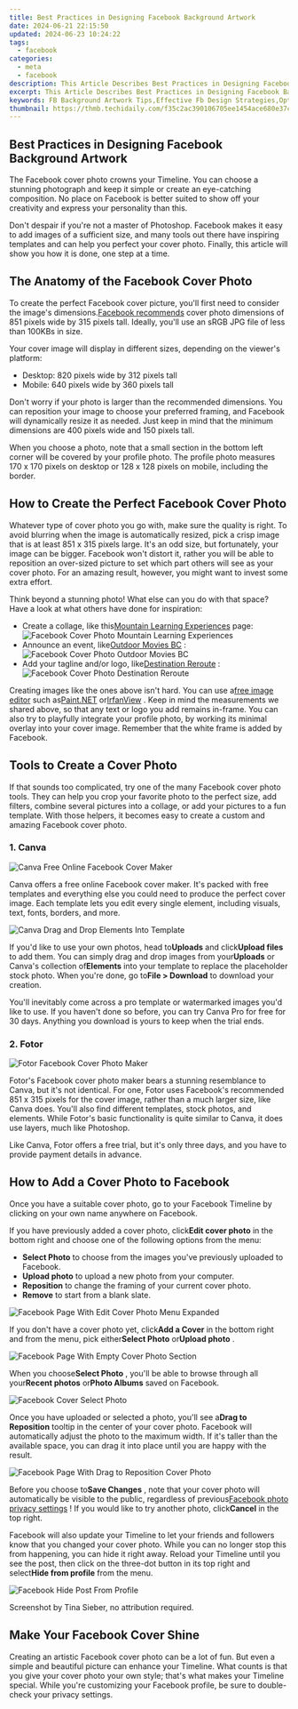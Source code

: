 ```yaml
---
title: Best Practices in Designing Facebook Background Artwork
date: 2024-06-21 22:15:50
updated: 2024-06-23 10:24:22
tags:
  - facebook
categories:
  - meta
  - facebook
description: This Article Describes Best Practices in Designing Facebook Background Artwork
excerpt: This Article Describes Best Practices in Designing Facebook Background Artwork
keywords: FB Background Artwork Tips,Effective Fb Design Strategies,Optimal Social Media Posts,Striking Graphic Content,High-Impact Image Design,Visual Brand Identity,Imagery for Facebook Ads
thumbnail: https://thmb.techidaily.com/f35c2ac390106705ee1454ace680e37ced6ad5998a6f184becd562c40fd2948f.jpg
---
```


## Best Practices in Designing Facebook Background Artwork

 The Facebook cover photo crowns your Timeline. You can choose a stunning photograph and keep it simple or create an eye-catching composition. No place on Facebook is better suited to show off your creativity and express your personality than this.

 Don't despair if you're not a master of Photoshop. Facebook makes it easy to add images of a sufficient size, and many tools out there have inspiring templates and can help you perfect your cover photo. Finally, this article will show you how it is done, one step at a time.

## The Anatomy of the Facebook Cover Photo

 To create the perfect Facebook cover picture, you'll first need to consider the image's dimensions.[Facebook recommends](https://www.facebook.com/help/125379114252045) cover photo dimensions of 851 pixels wide by 315 pixels tall. Ideally, you'll use an sRGB JPG file of less than 100KBs in size.

 Your cover image will display in different sizes, depending on the viewer's platform:

* Desktop: 820 pixels wide by 312 pixels tall
* Mobile: 640 pixels wide by 360 pixels tall

 Don't worry if your photo is larger than the recommended dimensions. You can reposition your image to choose your preferred framing, and Facebook will dynamically resize it as needed. Just keep in mind that the minimum dimensions are 400 pixels wide and 150 pixels tall.

 When you choose a photo, note that a small section in the bottom left corner will be covered by your profile photo. The profile photo measures 170 x 170 pixels on desktop or 128 x 128 pixels on mobile, including the border.

## How to Create the Perfect Facebook Cover Photo

 Whatever type of cover photo you go with, make sure the quality is right. To avoid blurring when the image is automatically resized, pick a crisp image that is at least 851 x 315 pixels large. It's an odd size, but fortunately, your image can be bigger. Facebook won't distort it, rather you will be able to reposition an over-sized picture to set which part others will see as your cover photo. For an amazing result, however, you might want to invest some extra effort.

 Think beyond a stunning photo! What else can you do with that space? Have a look at what others have done for inspiration:

* Create a collage, like this[Mountain Learning Experiences](https://www.facebook.com/NaturalConnectionBulgaria/) page:  
![Facebook Cover Photo Mountain Learning Experiences](https://static1.makeuseofimages.com/wordpress/wp-content/uploads/2022/10/Facebook-Cover-Photo-Mountain-Learning-Experiences.jpg)
* Announce an event, like[Outdoor Movies BC](https://www.facebook.com/OutdoormoviesBC/) :  
![Facebook Cover Photo Outdoor Movies BC](https://static1.makeuseofimages.com/wordpress/wp-content/uploads/2022/10/Facebook-Cover-Photo-Outdoor-Movies-BC.jpg)
* Add your tagline and/or logo, like[Destination Reroute](https://www.facebook.com/destinationreroute/) :  
![Facebook Cover Photo Destination Reroute](https://static1.makeuseofimages.com/wordpress/wp-content/uploads/2022/10/Facebook-Cover-Photo-Destination-Reroute.jpg)

 Creating images like the ones above isn't hard. You can use a[free image editor](https://www.makeuseof.com/free-photo-editing-software/) such as[Paint.NET](https://www.getpaint.net/) or[IrfanView](https://www.irfanview.com/) . Keep in mind the measurements we shared above, so that any text or logo you add remains in-frame. You can also try to playfully integrate your profile photo, by working its minimal overlay into your cover image. Remember that the white frame is added by Facebook.

## Tools to Create a Cover Photo

 If that sounds too complicated, try one of the many Facebook cover photo tools. They can help you crop your favorite photo to the perfect size, add filters, combine several pictures into a collage, or add your pictures to a fun template. With those helpers, it becomes easy to create a custom and amazing Facebook cover photo.

### 1. Canva

![Canva Free Online Facebook Cover Maker](https://static1.makeuseofimages.com/wordpress/wp-content/uploads/2022/10/Canva-Free-Online-Facebook-Cover-Maker.jpg)

 Canva offers a free online Facebook cover maker. It's packed with free templates and everything else you could need to produce the perfect cover image. Each template lets you edit every single element, including visuals, text, fonts, borders, and more.

![Canva Drag and Drop Elements Into Template](https://static1.makeuseofimages.com/wordpress/wp-content/uploads/2022/10/Canva-Drag-and-Drop-Elements-Into-Template.jpg)

 If you'd like to use your own photos, head to**Uploads** and click**Upload files** to add them. You can simply drag and drop images from your**Uploads** or Canva's collection of**Elements** into your template to replace the placeholder stock photo. When you're done, go to**File > Download** to download your creation.

 You'll inevitably come across a pro template or watermarked images you'd like to use. If you haven't done so before, you can try Canva Pro for free for 30 days. Anything you download is yours to keep when the trial ends.

### 2. Fotor

![Fotor Facebook Cover Photo Maker](https://static1.makeuseofimages.com/wordpress/wp-content/uploads/2022/10/Fotor-Facebook-Cover-Photo-Maker.jpg)

 Fotor's Facebook cover photo maker bears a stunning resemblance to Canva, but it's not identical. For one, Fotor uses Facebook's recommended 851 x 315 pixels for the cover image, rather than a much larger size, like Canva does. You'll also find different templates, stock photos, and elements. While Fotor's basic functionality is quite similar to Canva, it does use layers, much like Photoshop.

 Like Canva, Fotor offers a free trial, but it's only three days, and you have to provide payment details in advance.

## How to Add a Cover Photo to Facebook

 Once you have a suitable cover photo, go to your Facebook Timeline by clicking on your own name anywhere on Facebook.

 If you have previously added a cover photo, click**Edit cover photo** in the bottom right and choose one of the following options from the menu:

* **Select Photo** to choose from the images you've previously uploaded to Facebook.
* **Upload photo** to upload a new photo from your computer.
* **Reposition** to change the framing of your current cover photo.
* **Remove** to start from a blank slate.

![Facebook Page With Edit Cover Photo Menu Expanded](https://static1.makeuseofimages.com/wordpress/wp-content/uploads/2022/10/Facebook-Page-With-Edit-Cover-Photo-Menu-Expanded.jpg)

 If you don't have a cover photo yet, click**Add a Cover** in the bottom right and from the menu, pick either**Select Photo** or**Upload photo** .

![Facebook Page With Empty Cover Photo Section](https://static1.makeuseofimages.com/wordpress/wp-content/uploads/2022/10/Facebook-Page-With-Empty-Cover-Photo-Section.jpg)

 When you choose**Select Photo** , you'll be able to browse through all your**Recent photos** or**Photo Albums** saved on Facebook.

![Facebook Cover Select Photo](https://static1.makeuseofimages.com/wordpress/wp-content/uploads/2022/10/Facebook-Cover-Select-Photo.jpg)

 Once you have uploaded or selected a photo, you'll see a**Drag to Reposition** tooltip in the center of your cover photo. Facebook will automatically adjust the photo to the maximum width. If it's taller than the available space, you can drag it into place until you are happy with the result.

![Facebook Page With Drag to Reposition Cover Photo](https://static1.makeuseofimages.com/wordpress/wp-content/uploads/2022/10/Facebook-Page-With-Drag-to-Reposition-Cover-Photo.jpg)

 Before you choose to**Save Changes** , note that your cover photo will automatically be visible to the public, regardless of previous[Facebook photo privacy settings](https://www.makeuseof.com/tag/facebook-photo-privacy-settings-need-know/) ! If you would like to try another photo, click**Cancel** in the top right.

 Facebook will also update your Timeline to let your friends and followers know that you changed your cover photo. While you can no longer stop this from happening, you can hide it right away. Reload your Timeline until you see the post, then click on the three-dot button in its top right and select**Hide from profile** from the menu.

![Facebook Hide Post From Profile](https://static1.makeuseofimages.com/wordpress/wp-content/uploads/2022/10/Facebook-Hide-Post-From-Profile.jpg)

 Screenshot by Tina Sieber, no attribution required.

## Make Your Facebook Cover Shine

 Creating an artistic Facebook cover photo can be a lot of fun. But even a simple and beautiful picture can enhance your Timeline. What counts is that you give your cover photo your own style; that's what makes your Timeline special. While you're customizing your Facebook profile, be sure to double-check your privacy settings.


<ins class="adsbygoogle"
     style="display:block"
     data-ad-format="autorelaxed"
     data-ad-client="ca-pub-7571918770474297"
     data-ad-slot="1223367746"></ins>



<ins class="adsbygoogle"
     style="display:block"
     data-ad-client="ca-pub-7571918770474297"
     data-ad-slot="8358498916"
     data-ad-format="auto"
     data-full-width-responsive="true"></ins>
